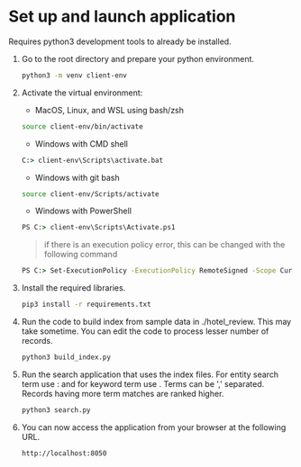 # Set up and launch application

Requires python3 development tools to already be installed.

1. Go to the root directory and prepare your python environment.

   ```sh
   python3 -m venv client-env
   ```

2. Activate the virtual environment:

   - MacOS, Linux, and WSL using bash/zsh

   ```sh
   source client-env/bin/activate
   ```

   - Windows with CMD shell

   ```cmd
   C:> client-env\Scripts\activate.bat
   ```

   - Windows with git bash

   ```sh
   source client-env/Scripts/activate
   ```

   - Windows with PowerShell

   ```cmd
   PS C:> client-env\Scripts\Activate.ps1
   ```

   > if there is an execution policy error, this can be changed with the following command

   ```cmd
   PS C:> Set-ExecutionPolicy -ExecutionPolicy RemoteSigned -Scope CurrentUser
   ```

3. Install the required libraries.

   ```sh
   pip3 install -r requirements.txt
   ```

4. Run the code to build index from sample data in ./hotel_review. This may take sometime. You can edit the code to process lesser number of records.

   ```sh
   python3 build_index.py
   ```

5. Run the search application that uses the index files. For entity search term use <entity name>:<value> and for keyword term use <value>. Terms can be ',' separated. Records having more term matches are ranked higher.

   ```sh
   python3 search.py
   ```

6. You can now access the application from your browser at the following URL.

   ```url
   http://localhost:8050
   ```
